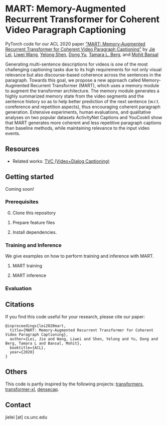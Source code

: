 MART: Memory-Augmented Recurrent Transformer for Coherent Video Paragraph Captioning
=====
PyTorch code for our ACL 2020 paper ["MART: Memory-Augmented Recurrent Transformer for Coherent Video Paragraph Captioning"](https://arxiv.org/abs/2005.05402)
by [Jie Lei](http://www.cs.unc.edu/~jielei/), [Liwei Wang](http://www.deepcv.net/),
[Yelong Shen](https://scholar.google.com/citations?user=S6OFEFEAAAAJ&hl=en), 
[Dong Yu](https://sites.google.com/site/dongyu888/),
[Tamara L. Berg](http://tamaraberg.com/), and [Mohit Bansal](http://www.cs.unc.edu/~mbansal/)

Generating multi-sentence descriptions for videos is one of the most challenging captioning tasks 
due to its high requirements for not only visual relevance but also discourse-based coherence 
across the sentences in the paragraph. Towards this goal, we propose a new approach called 
Memory-Augmented Recurrent Transformer (MART), which uses a memory module to augment 
the transformer architecture. The memory module generates a highly summarized memory state 
from the video segments and the sentence history so as to help better prediction of the 
next sentence (w.r.t. coreference and repetition aspects), thus encouraging coherent 
paragraph generation. Extensive experiments, human evaluations, 
and qualitative analyses on two popular datasets ActivityNet Captions and YouCookII 
show that MART generates more coherent and less repetitive paragraph captions than baseline methods, 
while maintaining relevance to the input video events.



## Resources
- Related works: [TVC (Video+Dialog Captioning)](https://github.com/jayleicn/TVCaption)


## Getting started
Coming soon! 

### Prerequisites
0. Clone this repository

1. Prepare feature files

2. Install dependencies.


### Training and Inference
We give examples on how to perform training and inference with MART.

1. MART training

2. MART inference


### Evaluation


## Citations
If you find this code useful for your research, please cite our paper:
```
@inproceedings{lei2020mart,
  title={MART: Memory-Augmented Recurrent Transformer for Coherent Video Paragraph Captioning},
  author={Lei, Jie and Wang, Liwei and Shen, Yelong and Yu, Dong and Berg, Tamara L and Bansal, Mohit},
  booktitle={ACL},
  year={2020}
}
```

## Others
This code is partly inspired by the following projects: 
[transformers](https://github.com/huggingface/transformers), 
[transformer-xl](https://github.com/kimiyoung/transformer-xl), 
[densecap](https://github.com/salesforce/densecap).

## Contact
jielei [at] cs.unc.edu
